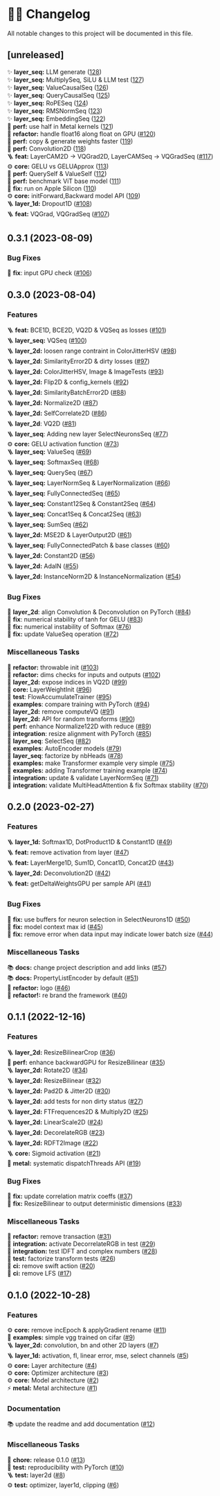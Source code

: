 # 👨‍💻 Changelog

All notable changes to this project will be documented in this file.

## [unreleased]

✨ **layer_seq:** LLM generate ([128](https://github.com/owkin/GrAIdient/pull/128))\
✨ **layer_seq:** MultiplySeq, SiLU & LLM test ([127](https://github.com/owkin/GrAIdient/pull/127))\
✨ **layer_seq:** ValueCausalSeq ([126](https://github.com/owkin/GrAIdient/pull/126))\
✨ **layer_seq:** QueryCausalSeq ([125](https://github.com/owkin/GrAIdient/pull/125))\
✨ **layer_seq:** RoPESeq ([124](https://github.com/owkin/GrAIdient/pull/124))\
✨ **layer_seq:** RMSNormSeq ([123](https://github.com/owkin/GrAIdient/pull/123))\
✨ **layer_seq:** EmbeddingSeq ([122](https://github.com/owkin/GrAIdient/pull/122))\
🚀 **perf:** use half in Metal kernels ([121](https://github.com/owkin/GrAIdient/pull/121))\
🔨 **refactor:** handle float16 along float on GPU ([#120](https://github.com/owkin/GrAIdient/pull/120))\
🚀 **perf:** copy & generate weights faster ([119](https://github.com/owkin/GrAIdient/pull/119))\
🚀 **perf:** Convolution2D ([118](https://github.com/owkin/GrAIdient/pull/118))\
🪜 **feat:** LayerCAM2D -> VQGrad2D, LayerCAMSeq -> VQGradSeq ([#117](https://github.com/owkin/GrAIdient/pull/117))\
⚙️ **core:** GELU vs GELUApprox ([113](https://github.com/owkin/GrAIdient/pull/113))\
🚀 **perf:** QuerySelf & ValueSelf ([112](https://github.com/owkin/GrAIdient/pull/112))\
🚀 **perf:** benchmark ViT base model ([111](https://github.com/owkin/GrAIdient/pull/111))\
🐛 **fix:** run on Apple Silicon ([110](https://github.com/owkin/GrAIdient/pull/110))\
⚙️ **core:** initForward,Backward model API ([109](https://github.com/owkin/GrAIdient/pull/109))\
🪜 **layer_1d:** Dropout1D ([#108](https://github.com/owkin/GrAIdient/pull/108))\
🪜 **feat:** VQGrad, VQGradSeq ([#107](https://github.com/owkin/GrAIdient/pull/107))

## 0.3.1 (2023-08-09)

### Bug Fixes

🐛 **fix**: input GPU check ([#106](https://github.com/owkin/GrAIdient/pull/106))

## 0.3.0 (2023-08-04)

### Features

🪜 **feat:** BCE1D, BCE2D, VQ2D & VQSeq as losses ([#101](https://github.com/owkin/GrAIdient/pull/101))\
🪜 **layer_seq:** VQSeq ([#100](https://github.com/owkin/GrAIdient/pull/100))\
🪜 **layer_2d:** loosen range contraint in ColorJitterHSV ([#98](https://github.com/owkin/GrAIdient/pull/98))\
🪜 **layer_2d:** SimilarityError2D & dirty losses ([#97](https://github.com/owkin/GrAIdient/pull/97))\
🪜 **layer_2d:** ColorJitterHSV, Image & ImageTests ([#93](https://github.com/owkin/GrAIdient/pull/93))\
🪜 **layer_2d:** Flip2D & config_kernels ([#92](https://github.com/owkin/GrAIdient/pull/92))\
🪜 **layer_2d:** SimilarityBatchError2D ([#88](https://github.com/owkin/GrAIdient/pull/88))\
🪜 **layer_2d:** Normalize2D ([#87](https://github.com/owkin/GrAIdient/pull/87))\
🪜 **layer_2d:** SelfCorrelate2D ([#86](https://github.com/owkin/GrAIdient/pull/86))\
🪜 **layer_2d**: VQ2D ([#81](https://github.com/owkin/GrAIdient/pull/81))\
🪜 **layer_seq**: Adding new layer SelectNeuronsSeq ([#77](https://github.com/owkin/GrAIdient/pull/77))\
⚙️ **core:** GELU activation function ([#73](https://github.com/owkin/GrAIdient/pull/73))\
🪜 **layer_seq:** ValueSeq ([#69](https://github.com/owkin/GrAIdient/pull/69))\
🪜 **layer_seq:** SoftmaxSeq ([#68](https://github.com/owkin/GrAIdient/pull/68))\
🪜 **layer_seq:** QuerySeq ([#67](https://github.com/owkin/GrAIdient/pull/67))\
🪜 **layer_seq:** LayerNormSeq & LayerNormalization ([#66](https://github.com/owkin/GrAIdient/pull/66))\
🪜 **layer_seq:** FullyConnectedSeq ([#65](https://github.com/owkin/GrAIdient/pull/65))\
🪜 **layer_seq:** Constant12Seq & Constant2Seq ([#64](https://github.com/owkin/GrAIdient/pull/64))\
🪜 **layer_seq:** Concat1Seq & Concat2Seq ([#63](https://github.com/owkin/GrAIdient/pull/63))\
🪜 **layer_seq:** SumSeq ([#62](https://github.com/owkin/GrAIdient/pull/62))\
🪜 **layer_2d:** MSE2D & LayerOutput2D ([#61](https://github.com/owkin/GrAIdient/pull/61))\
🪜 **layer_seq:** FullyConnectedPatch & base classes ([#60](https://github.com/owkin/GrAIdient/pull/60))\
🪜 **layer_2d:** Constant2D ([#56](https://github.com/owkin/GrAIdient/pull/56))\
🪜 **layer_2d:** AdaIN ([#55](https://github.com/owkin/GrAIdient/pull/55))\
🪜 **layer_2d:** InstanceNorm2D & InstanceNormalization ([#54](https://github.com/owkin/GrAIdient/pull/54))

### Bug Fixes

🐛 **layer_2d**: align Convolution & Deconvolution on PyTorch ([#84](https://github.com/owkin/GrAIdient/pull/84))\
🐛 **fix**: numerical stability of tanh for GELU ([#83](https://github.com/owkin/GrAIdient/pull/83))\
🐛 **fix:** numerical instability of Softmax ([#76](https://github.com/owkin/GrAIdient/pull/76))\
🐛 **fix:** update ValueSeq operation ([#72](https://github.com/owkin/GrAIdient/pull/72))

### Miscellaneous Tasks

🔨 **refactor:** throwable init ([#103](https://github.com/owkin/GrAIdient/pull/103))\
🔨 **refactor:** dims checks for inputs and outputs ([#102](https://github.com/owkin/GrAIdient/pull/102))\
🔨 **layer_2d:** expose indices in VQ2D ([#99](https://github.com/owkin/GrAIdient/pull/99))\
🔨 **core:** LayerWeightInit ([#96](https://github.com/owkin/GrAIdient/pull/96))\
🚨 **test**: FlowAccumulateTrainer ([#95](https://github.com/owkin/GrAIdient/pull/95))\
🚨 **examples**: compare training with PyTorch ([#94](https://github.com/owkin/GrAIdient/pull/94))\
🔨 **layer_2d:** remove computeVQ ([#91](https://github.com/owkin/GrAIdient/pull/91))\
🔨 **layer_2d:** API for random transforms ([#90](https://github.com/owkin/GrAIdient/pull/90))\
🚀 **perf:** enhance Normalize122D with reduce ([#89](https://github.com/owkin/GrAIdient/pull/89))\
🚨 **integration**: resize alignment with PyTorch ([#85](https://github.com/owkin/GrAIdient/pull/85))\
🔨 **layer_seq**: SelectSeq ([#82](https://github.com/owkin/GrAIdient/pull/82))\
🚀 **examples**: AutoEncoder models ([#79](https://github.com/owkin/GrAIdient/pull/79))\
🚀 **layer_seq**: factorize by nbHeads ([#78](https://github.com/owkin/GrAIdient/pull/78))\
🚀 **examples:** make Transformer example very simple ([#75](https://github.com/owkin/GrAIdient/pull/75))\
🚀 **examples:** adding Transformer training example ([#74](https://github.com/owkin/GrAIdient/pull/74))\
🚨 **integration:** update & validate LayerNormSeq ([#71](https://github.com/owkin/GrAIdient/pull/71))\
🚨 **integration:** validate MultiHeadAttention & fix Softmax stability ([#70](https://github.com/owkin/GrAIdient/pull/70))

## 0.2.0 (2023-02-27)

### Features

🪜 **layer_1d:** Softmax1D, DotProduct1D & Constant1D ([#49](https://github.com/owkin/GrAIdient/pull/49))\
🪜 **feat:** remove activation from layer ([#47](https://github.com/owkin/GrAIdient/pull/47))\
🪜 **feat:** LayerMerge1D, Sum1D, Concat1D, Concat2D ([#43](https://github.com/owkin/GrAIdient/pull/43))\
🪜 **layer_2d:** Deconvolution2D ([#42](https://github.com/owkin/GrAIdient/pull/42))\
🪜 **feat:** getDeltaWeightsGPU per sample API ([#41](https://github.com/owkin/GrAIdient/pull/41))

### Bug Fixes

🐛 **fix:** use buffers for neuron selection in SelectNeurons1D ([#50](https://github.com/owkin/GrAIdient/pull/50))\
🐛 **fix:** model context max id ([#45](https://github.com/owkin/GrAIdient/pull/45))\
🐛 **fix:** remove error when data input may indicate lower batch size ([#44](https://github.com/owkin/GrAIdient/pull/44))

### Miscellaneous Tasks

📚 **docs:** change project description and add links ([#57](https://github.com/owkin/GrAIdient/pull/57))\
📚 **docs:** PropertyListEncoder by default ([#51](https://github.com/owkin/GrAIdient/pull/51))\
🎉 **refactor:** logo ([#46](https://github.com/owkin/GrAIdient/pull/46))\
🎉 **refactor!:** re brand the framework ([#40](https://github.com/owkin/GrAIdient/pull/40))

## 0.1.1 (2022-12-16)

### Features

🪜 **layer_2d:** ResizeBilinearCrop ([#36](https://github.com/owkin/GrAIdient/pull/36))\
🚀 **perf:** enhance backwardGPU for ResizeBilinear ([#35](https://github.com/owkin/GrAIdient/pull/35))\
🪜 **layer_2d:** Rotate2D ([#34](https://github.com/owkin/GrAIdient/pull/34))\
🪜 **layer_2d:** ResizeBilinear ([#32](https://github.com/owkin/GrAIdient/pull/32))\
🪜 **layer_2d:** Pad2D & Jitter2D ([#30](https://github.com/owkin/GrAIdient/pull/30))\
🪜 **layer_2d:** add tests for non dirty status ([#27](https://github.com/owkin/GrAIdient/pull/27))\
🪜 **layer_2d:** FTFrequences2D & Multiply2D ([#25](https://github.com/owkin/GrAIdient/pull/25))\
🪜 **layer_2d:** LinearScale2D ([#24](https://github.com/owkin/GrAIdient/pull/24))\
🪜 **layer_2d:** DecorelateRGB ([#23](https://github.com/owkin/GrAIdient/pull/23))\
🪜 **layer_2d:** RDFT2Image ([#22](https://github.com/owkin/GrAIdient/pull/22))\
🪜 **core:** Sigmoid activation ([#21](https://github.com/owkin/GrAIdient/pull/21))\
🚀 **metal:** systematic dispatchThreads API ([#19](https://github.com/owkin/GrAIdient/pull/19))

### Bug Fixes 

🐛 **fix:** update correlation matrix coeffs ([#37](https://github.com/owkin/GrAIdient/pull/37))\
🐛 **fix:** ResizeBilinear to output deterministic dimensions ([#33](https://github.com/owkin/GrAIdient/pull/33))

### Miscellaneous Tasks

🔨 **refactor:** remove transaction ([#31](https://github.com/owkin/GrAIdient/pull/31))\
🚨 **integration:** activate DecorrelateRGB in test ([#29](https://github.com/owkin/GrAIdient/pull/29))\
🚨 **integration:** test IDFT and complex numbers ([#28](https://github.com/owkin/GrAIdient/pull/28))\
🔨 **test:** factorize transform tests ([#26](https://github.com/owkin/GrAIdient/pull/26))\
👷 **ci:** remove swift action ([#20](https://github.com/owkin/GrAIdient/pull/20))\
👷 **ci:** remove LFS ([#17](https://github.com/owkin/GrAIdient/pull/17))

## 0.1.0 (2022-10-28)

### Features

⚙️ **core:** remove incEpoch & applyGradient rename ([#11](https://github.com/owkin/GrAIdient/pull/11))\
🚀 **examples:** simple vgg trained on cifar ([#9](https://github.com/owkin/GrAIdient/pull/9))\
🪜 **layer_2d:** convolution, bn and other 2D layers ([#7](https://github.com/owkin/GrAIdient/pull/7))\
🪜 **layer_1d:** activation, fl, linear error, mse, select channels ([#5](https://github.com/owkin/GrAIdient/pull/5))\
⚙️ **core:** Layer architecture ([#4](https://github.com/owkin/GrAIdient/pull/4))\
⚙️ **core:** Optimizer architecture ([#3](https://github.com/owkin/GrAIdient/pull/3))\
⚙️ **core:** Model architecture ([#2](https://github.com/owkin/GrAIdient/pull/2))\
⚡️ **metal:** Metal architecture ([#1](https://github.com/owkin/GrAIdient/pull/1))

### Documentation

📚 update the readme and add documentation ([#12](https://github.com/owkin/GrAIdient/pull/12))

### Miscellaneous Tasks

🔧 **chore:** release 0.1.0 ([#13](https://github.com/owkin/GrAIdient/pull/13))\
🚀 **test:** reproducibility with PyTorch ([#10](https://github.com/owkin/GrAIdient/pull/10))\
🪜 **test:** layer2d ([#8](https://github.com/owkin/GrAIdient/pull/8))\
⚙️ **test:** optimizer, layer1d, clipping ([#6](https://github.com/owkin/GrAIdient/pull/6))
